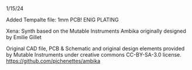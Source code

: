 1/15/24

Added Tempalte file: 1mm PCB! ENIG PLATING

Xena: Synth based on the Mutable Instruments Ambika originally designed by Emilie Gillet

Original CAD file, PCB & Schematic and original design elements provided by Mutable Instruments under creative commons CC-BY-SA-3.0 license.
https://github.com/pichenettes/ambika
